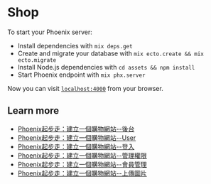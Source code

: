 # Shop

To start your Phoenix server:

  * Install dependencies with `mix deps.get`
  * Create and migrate your database with `mix ecto.create && mix ecto.migrate`
  * Install Node.js dependencies with `cd assets && npm install`
  * Start Phoenix endpoint with `mix phx.server`

Now you can visit [`localhost:4000`](http://localhost:4000) from your browser.

## Learn more

  * [Phoenix起步走：建立一個購物網站--後台](https://ithelp.ithome.com.tw/articles/10193309)
  * [Phoenix起步走：建立一個購物網站--User](https://ithelp.ithome.com.tw/articles/10193581)
  * [Phoenix起步走：建立一個購物網站--登入](https://ithelp.ithome.com.tw/articles/10193700)
  * [Phoenix起步走：建立一個購物網站--管理權限](https://ithelp.ithome.com.tw/articles/10194057)
  * [Phoenix起步走：建立一個購物網站--會員管理](https://ithelp.ithome.com.tw/articles/10194164)
  * [Phoenix起步走：建立一個購物網站--上傳圖片](https://ithelp.ithome.com.tw/articles/10194366)
